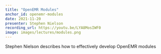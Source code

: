 ```yaml
---
title: "OpenEMR Modules"
anchor_id: openemr-modules
date: 2021-11-20
presenter: Stephen Nielson
recording_url: https://youtu.be/LYA8MosIWF0
image: images/lectures/modules.png
---
```


Stephen Nielson describes how to effectively develop OpenEMR modules
<!--more -->
